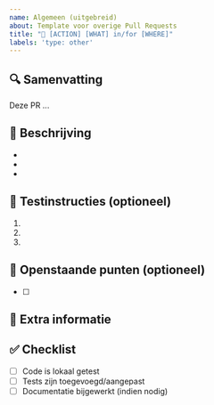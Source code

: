 ```yaml
---
name: Algemeen (uitgebreid)
about: Template voor overige Pull Requests
title: "🎨 [ACTION] [WHAT] in/for [WHERE]"
labels: 'type: other'
---
```


## 🔍 Samenvatting

<!-- Geef een korte beschrijving van deze wijziging (1-3 zinnen) -->

Deze PR ...

## 📝 Beschrijving

<!-- Beschrijf in detail en puntsgewijs wat je aangepast hebt. -->

-
-
-

## 🧪 Testinstructies (optioneel)

<!-- Hoe kan een reviewer je wijzigingen testen? Houd het eenvoudig en concreet -->

1.
1.
1.

## 📌 Openstaande punten (optioneel)

<!-- Verwijder deze sectie als er geen openstaande punten zijn -->

- [ ]

## 💬 Extra informatie

<!-- Optioneel: relevante context, screenshots, links naar tickets -->


## ✅ Checklist

- [ ] Code is lokaal getest
- [ ] Tests zijn toegevoegd/aangepast
- [ ] Documentatie bijgewerkt (indien nodig)
